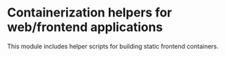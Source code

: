 # Containerization helpers for web/frontend applications

This module includes helper scripts for building static frontend containers.

